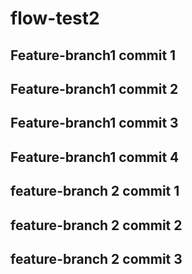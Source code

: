# flow-test2

## Feature-branch1 commit 1
## Feature-branch1 commit 2
## Feature-branch1 commit 3
## Feature-branch1 commit 4

## feature-branch 2 commit 1
## feature-branch 2 commit 2
## feature-branch 2 commit 3

